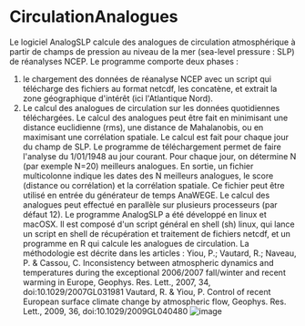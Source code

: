 # CirculationAnalogues
Le logiciel AnalogSLP calcule des analogues de circulation atmosphérique à partir de champs de pression au niveau de la mer (sea-level pressure : SLP) de réanalyses NCEP. Le programme comporte deux phases :
1.	le chargement des données de réanalyse NCEP avec un script qui télécharge des fichiers au format netcdf, les concatène, et extrait la zone géographique d'intérêt (ici l'Atlantique Nord).
2.	Le calcul des analogues de circulation sur les données quotidiennes téléchargées.
Le calcul des analogues peut être fait en minimisant une distance euclidienne (rms), une distance de Mahalanobis, ou en maximisant une corrélation spatiale. Le calcul est fait pour chaque jour du champ de SLP. Le programme de téléchargement permet de faire l'analyse du 1/01/1948 au jour courant. Pour chaque jour, on détermine N (par exemple N=20) meilleurs analogues. En sortie, un fichier multicolonne indique les dates des N meilleurs analogues, le score (distance ou corrélation) et la corrélation spatiale. Ce fichier peut être utilisé en entrée du générateur de temps AnaWEGE.
Le calcul des analogues peut effectué en parallèle sur plusieurs processeurs (par défaut 12).
Le programme AnalogSLP a été développé en linux et macOSX. Il est composé d'un script général en shell (sh) linux, qui lance un script en shell de récupération et traitement de fichiers netcdf, et un programme en R qui calcule les analogues de circulation.
La méthodologie est décrite dans les articles :
Yiou, P.; Vautard, R.; Naveau, P. & Cassou, C. Inconsistency between atmospheric dynamics and temperatures during the exceptional 2006/2007 fall/winter and recent warming in Europe, Geophys. Res. Lett., 2007, 34, doi:10.1029/2007GL031981 
Vautard, R. & Yiou, P. Control of recent European surface climate change by atmospheric flow, Geophys. Res. Lett., 2009, 36, doi:10.1029/2009GL040480 
![image](https://user-images.githubusercontent.com/26297500/126641004-e926216a-d262-45d4-b3c9-1e5637c0bdbf.png)

